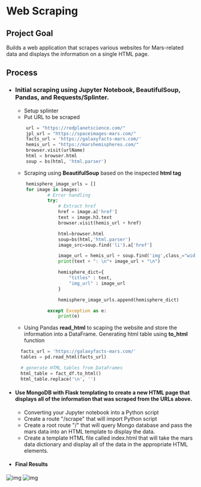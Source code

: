 # Web Scraping
## Project Goal
Builds a web application that scrapes various websites for Mars-related data and displays the information on a single HTML page. 
## Process
- ### Initial scraping using Jupyter Notebook, BeautifulSoup, Pandas, and Requests/Splinter.
  - Setup splinter
  - Put URL to be scraped
  ```python
      url = "https://redplanetscience.com/"
      jpl_url = "https://spaceimages-mars.com/"
      facts_url = 'https://galaxyfacts-mars.com/'
      hemis_url = "https://marshemispheres.com/"
      browser.visit(urlName)
      html = browser.html
      soup = bs(html, 'html.parser')
  ```
  - Scraping using **BeautifulSoup** based on the inspected **html tag**
  ```python
      hemisphere_image_urls = []
      for image in images:
              # Error handling
              try:
                  # Extract href
                  href = image.a['href']
                  text = image.h3.text
                  browser.visit(hemis_url + href)

                  html=browser.html
                  soup=bs(html,'html.parser')
                  image_src=soup.find('li').a['href']

                  image_url = hemis_url + soup.find('img',class_="wide-image")['src']
                  print(text + ": \n"+ image_url + "\n")

                  hemisphere_dict={
                      "titles" : text,
                      "img_url" : image_url
                  }

                  hemisphere_image_urls.append(hemisphere_dict)

              except Exception as e:
                  print(e)
  ```
  - Using Pandas **read_html** to scaping the website and store the information into a DataFrame. Generating html table using **to_html** function
  ```python
    facts_url = 'https://galaxyfacts-mars.com/'
    tables = pd.read_html(facts_url)

    # generate HTML tables from DataFrames
    html_table = fact_df.to_html()
    html_table.replace('\n', '')
  ```
- #### Use MongoDB with Flask templating to create a new HTML page that displays all of the information that was scraped from the URLs above.
  - Converting your Jupyter notebook into a Python script 
  - Create a route "/scrape" that will import Python script 
  - Create a root route "/" that will query Mongo database and pass the mars data into an HTML template to display the data.
  - Create a template HTML file called index.html that will take the mars data dictionary and display all of the data in the appropriate HTML elements.

- #### Final Results
![img](https://github.com/ludanzhan/web-scraping-challenge/blob/main/website%20screen%20shot/Screen%20Shot%202022-02-02%20at%2011.14.36%20PM.png)
![img](https://github.com/ludanzhan/web-scraping-challenge/blob/main/website%20screen%20shot/Screen%20Shot%202022-02-02%20at%2011.14.48%20PM.png)


